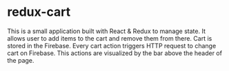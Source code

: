 # redux-cart
This is a small application built with React & Redux to manage state. It allows user to add items to the cart and remove them from there. 
Cart is stored in the Firebase. Every cart action triggers HTTP request to change cart on Firebase. This actions are visualized by the bar above the header of the page.


